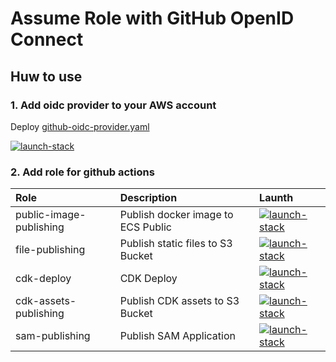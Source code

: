 # Assume Role with GitHub OpenID Connect

## Huw to use

### 1. Add oidc provider to your AWS account

Deploy [github-oidc-provider.yaml](./github-oidc-provider.yaml)

[![launch-stack](https://s3.amazonaws.com/cloudformation-examples/cloudformation-launch-stack.png)][oidc-provider]

[oidc-provider]: https://console.aws.amazon.com/cloudformation/home#/stacks/create/review?stackName=github-oidc-provider&templateURL=https://s3.amazonaws.com/mats-toolbox/assume-role-with-github-oidc/latest/github-oidc-provider.yaml

### 2. Add role for github actions

| Role | Description | Launth |
|:--|:--|:--|
| public-image-publishing | Publish docker image to ECS Public | [![launch-stack](https://s3.amazonaws.com/cloudformation-examples/cloudformation-launch-stack.png)][public-image-publishing] |
| file-publishing | Publish static files to S3 Bucket | [![launch-stack](https://s3.amazonaws.com/cloudformation-examples/cloudformation-launch-stack.png)][file-publishing] |
| cdk-deploy | CDK Deploy | [![launch-stack](https://s3.amazonaws.com/cloudformation-examples/cloudformation-launch-stack.png)][cdk-deploy] |
| cdk-assets-publishing | Publish CDK assets to S3 Bucket | [![launch-stack](https://s3.amazonaws.com/cloudformation-examples/cloudformation-launch-stack.png)][cdk-assets-publishing] |
| sam-publishing | Publish SAM Application | [![launch-stack](https://s3.amazonaws.com/cloudformation-examples/cloudformation-launch-stack.png)][sam-publishing] |


[public-image-publishing]: https://console.aws.amazon.com/cloudformation/home#/stacks/create/review?stackName=github-actions-public-image-publishing&templateURL=https://s3.amazonaws.com/mats-toolbox/assume-role-with-github-oidc/latest/roles/github-actions-public-image-publishing.yaml
[file-publishing]: https://console.aws.amazon.com/cloudformation/home#/stacks/create/review?stackName=github-actions-file-publishing&templateURL=https://s3.amazonaws.com/mats-toolbox/assume-role-with-github-oidc/latest/roles/github-actions-file-publishing.yaml
[cdk-deploy]: https://console.aws.amazon.com/cloudformation/home#/stacks/create/review?stackName=github-actions-cdk-deploy&templateURL=https://s3.amazonaws.com/mats-toolbox/assume-role-with-github-oidc/latest/roles/github-actions-cdk-deploy.yaml
[cdk-assets-publishing]: https://console.aws.amazon.com/cloudformation/home#/stacks/create/review?stackName=github-actions-cdk-assets-publishing&templateURL=https://s3.amazonaws.com/mats-toolbox/assume-role-with-github-oidc/latest/roles/github-actions-cdk-assets-publishing.yaml
[sam-publishing]: https://console.aws.amazon.com/cloudformation/home#/stacks/create/review?stackName=github-actions-sam-publishing&templateURL=https://s3.amazonaws.com/mats-toolbox/assume-role-with-github-oidc/latest/roles/github-actions-sam-publishing.yaml
